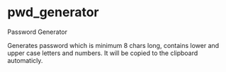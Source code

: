 # pwd_generator
Password Generator

Generates password which is minimum 8 chars long, contains lower and upper case letters and numbers. It will be copied to the clipboard automaticly.
